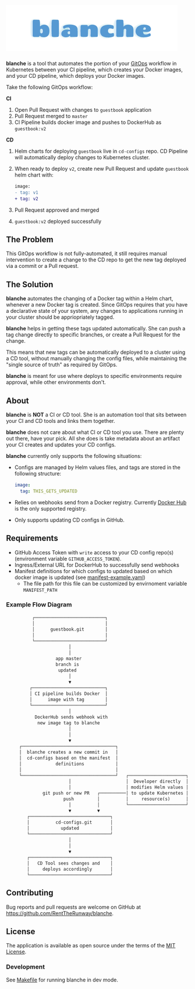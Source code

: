 # ![blanche](blanche.png)

**blanche** is a tool that automates the portion of your [GitOps](https://www.cloudbees.com/gitops/what-is-gitops) workflow in Kubernetes between your CI pipeline, which creates your Docker images, and your CD pipeline, which deploys your Docker images.

Take the following GitOps workflow:

**CI**

1. Open Pull Request with changes to `guestbook` application
2. Pull Request merged to `master`
3. CI Pipeline builds docker image and pushes to DockerHub as `guestbook:v2`

**CD**

1. Helm charts for deploying `guestbook` live in `cd-configs` repo. CD Pipeline will automatically deploy changes to Kubernetes cluster.
2. When ready to deploy `v2`, create new Pull Request and update `guestbook` helm chart with:

    ```diff
    image:
    - tag: v1
    + tag: v2
    ```

3. Pull Request approved and merged
4. `guestbook:v2` deployed successfully

## The Problem

This GitOps workflow is not fully-automated, it still requires manual intervention to create a change to the CD repo to get the new tag deployed via a commit or a Pull request.

## The Solution

**blanche** automates the changing of a Docker tag within a Helm chart, whenever a new Docker tag is created. Since GitOps requires that you have a declarative state of your system, any changes to applications running in your cluster should be appriopriately tagged.

**blanche** helps in getting these tags updated automatically. She can push a tag change directly to specific branches, or create a Pull Request for the change.

This means that new tags can be automatically deployed to a cluster using a CD tool, without manually changing the config files, while maintaining the "single source of truth" as required by GitOps.

**blanche** is meant for use where deploys to specific environments require approval, while other environments don't.

## About

**blanche** is **NOT** a CI or CD tool. She is an automation tool that sits between your CI and CD tools and links them together.

**blanche** does not care about what CI or CD tool you use. There are plenty out there, have your pick. All she does is take metadata about an artifact your CI creates and updates your CD configs.

**blanche** currently only supports the following situations:

* Configs are managed by Helm values files, and tags are stored in the following structure:

  ```yaml
  image:
    tag: THIS_GETS_UPDATED
  ```

* Relies on webhooks send from a Docker registry. Currently [Docker Hub](https://docs.docker.com/docker-hub/webhooks/) is the only supported registry.
* Only supports updating CD configs in GitHub.

## Requirements

* GitHub Access Token with `write` access to your CD config repo(s) (environment variable `GITHUB_ACCESS_TOKEN`).
* Ingress/External URL for DockerHub to successfully send webhooks
* Manifest definitions for which configs to updated based on which docker image is updated (see [manifest-example.yaml](manifest-example.yaml))
  * The file path for this file can be customized by envirnoment variable `MANIFEST_PATH`

### Example Flow Diagram

```
          ┌───────────────────────────┐
          │                           │
          │      guestbook.git        │
          │                           │
          └───────────────────────────┘
                        │
                        │
                   app master
                   branch is
                    updated
                        │
                        ▼
         ┌────────────────────────────┐
         │ CI pipeline builds Docker  │
         │      image with tag        │
         └────────────────────────────┘
                        │
           DockerHub sends webhook with
            new image tag to blanche
                        │
                        │
                        ▼
     ┌────────────────────────────────────┐
     │  blanche creates a new commit in   │
     │  cd-configs based on the manifest  │
     │             definitions            │
     │                                    │
     └────────────────────────────────────┘   ┌──────────────────────┐
                        │                     │  Developer directly  │
                        │                     │ modifies Helm values │
              git push or new PR   ┌──────────│ to update Kubernetes │
                      push         │          │     resource(s)      │
                        │          │          └──────────────────────┘
                        ▼          ▼
        ┌───────────────────────────────┐
        │          cd-configs.git       │
        │            updated            │
        └───────────────────────────────┘
                        │
                        │
                        ▼
        ┌───────────────────────────────┐
        │   CD Tool sees changes and    │
        │     deploys accordingly       │
        └───────────────────────────────┘
```

## Contributing

Bug reports and pull requests are welcome on GitHub at <https://github.com/RentTheRunway/blanche>.

## License

The application is available as open source under the terms of the [MIT License](LICENSE).

### Development

See [Makefile](Makefile) for running blanche in dev mode.
